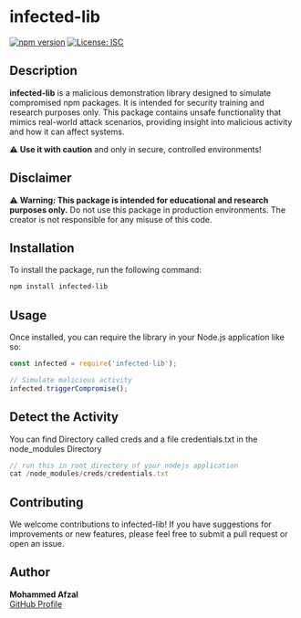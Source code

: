 # infected-lib

[![npm version](https://badge.fury.io/js/infected-lib.svg)](https://badge.fury.io/js/infected-lib)
[![License: ISC](https://img.shields.io/badge/License-ISC-blue.svg)](https://opensource.org/licenses/ISC)

## Description

**infected-lib** is a malicious demonstration library designed to simulate compromised npm packages. It is intended for security training and research purposes only. This package contains unsafe functionality that mimics real-world attack scenarios, providing insight into malicious activity and how it can affect systems. 

⚠️ **Use it with caution** and only in secure, controlled environments!

## Disclaimer

⚠️ **Warning: This package is intended for educational and research purposes only.** Do not use this package in production environments. The creator is not responsible for any misuse of this code.

## Installation

To install the package, run the following command:

```bash
npm install infected-lib
```
## Usage

Once installed, you can require the library in your Node.js application like so:

```javascript
const infected = require('infected-lib');

// Simulate malicious activity
infected.triggerCompromise();
```

## Detect the Activity
You can find Directory called creds and a file credentials.txt in the node_modules Directory

```javascript
// run this in root directory of your nodejs application
cat /node_modules/creds/credentials.txt
```

## Contributing
We welcome contributions to infected-lib! If you have suggestions for improvements or new features, please feel free to submit a pull request or open an issue.

## Author

**Mohammed Afzal**  
[GitHub Profile](https://github.com/Afzal-exe)
